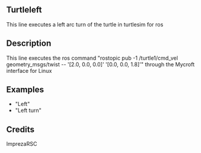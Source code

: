 ## Turtleleft
This line executes a left arc turn of the turtle in turtlesim for ros

## Description
This line executes the ros command "rostopic pub -1 /turtle1/cmd_vel geometry_msgs/twist -- '[2.0, 0.0, 0.0]' '[0.0, 0.0, 1.8]'" through the Mycroft interface for Linux

## Examples
 - "Left"
 - "Left turn"


## Credits
ImprezaRSC


